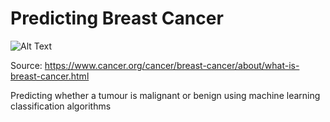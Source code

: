 # Predicting Breast Cancer


![Alt Text](https://www.cancer.org/content/dam/cancer-org/images/illustrations/medical-illustrations/en/breast-cancer-images/normal-breast-tissue.gif/jcr:content/renditions/cq5dam.thumbnail.980.980.jpeg)

Source: https://www.cancer.org/cancer/breast-cancer/about/what-is-breast-cancer.html


Predicting whether a tumour is malignant or benign using machine learning classification algorithms



